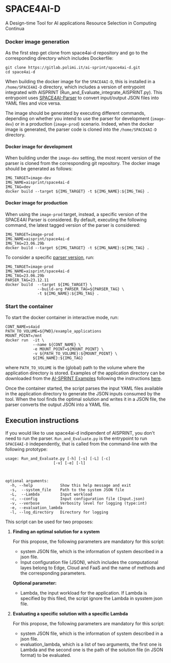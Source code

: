 # SPACE4AI-D

A Design-time Tool for AI applications Resource Selection  in Computing Continua

### Docker image generation

As the first step get clone from space4ai-d repository and go to the corresponding directory which includes Dockerfile:
```
git clone https://gitlab.polimi.it/ai-sprint/space4ai-d.git
cd space4ai-d
```
When building the docker image for the `SPACE4AI-D`, this is 
installed in a `/home/SPACE4AI-D` directory, which includes a
version of entrypoint integrated with AISPRINT  (Run_and_Evaluate_integrate_AISPRINT.py). This entrypoint uses [SPACE4AI-Parser](https://gitlab.polimi.it/ai-sprint/space4ai-parser) to convert input/output JSON files into YAML files and vice versa.

The image should be generated by executing different commands, depending on 
whether you intend to use the parser for development (`image-dev`) or in a production (`image-prod`) scenario.
 Indeed, when the docker image is generated, the parser 
code is cloned into the `/home/SPACE4AI-D` directory. 

#### Docker image for development

When building under the `image-dev` setting, the most recent version of the 
parser is cloned from the corresponding git repository. The docker image 
should be generated as follows:

```
IMG_TARGET=image-dev
IMG_NAME=aisprint/space4ai-d
IMG_TAG=dev
docker build --target ${IMG_TARGET} -t ${IMG_NAME}:${IMG_TAG} .
```

#### Docker image for production

When using the `image-prod` target, instead, a specific version of the 
SPACE4AI Parser is considered. By default, executing the following command, 
the latest tagged version of the parser is considered:

```
IMG_TARGET=image-prod
IMG_NAME=aisprint/space4ai-d
IMG_TAG=23.06.29b
docker build --target ${IMG_TARGET} -t ${IMG_NAME}:${IMG_TAG} .
```

To consider a specific 
[parser version](https://gitlab.polimi.it/ai-sprint/space4ai-parser/-/tags), 
run:

```
IMG_TARGET=image-prod
IMG_NAME=aisprint/space4ai-d
IMG_TAG=23.06.29b
PARSER_TAG=23.12.11
docker build  --target ${IMG_TARGET} \
              --build-arg PARSER_TAG=${PARSER_TAG} \
              -t ${IMG_NAME}:${IMG_TAG} .
```

### Start the container

To start the docker container in interactive mode, run:

```
CONT_NAME=s4aid
PATH_TO_VOLUME=${PWD}/example_applications
MOUNT_POINT=/mnt
docker run  -it \
            --name ${CONT_NAME} \
            -e MOUNT_POINT=${MOUNT_POINT} \
            -v ${PATH_TO_VOLUME}:${MOUNT_POINT} \
            ${IMG_NAME}:${IMG_TAG}
```

where `PATH_TO_VOLUME` is the (global) path to the volume where the 
application directory is stored. Examples of the application directory can be downloaded from the 
[AI-SPRINT Examples](https://gitlab.polimi.it/ai-sprint/ai-sprint-examples) 
following the instructions [here](example_applications/README.md).

Once the container started, the script parses the input YAML files available in the 
application directory to generate the JSON inputs consumed by the tool. When the tool finds the optimal solution and writes it in a JSON file, the parser converts the output JSON into a YAML file. 

## Execution instructions

If you would like to use space4ai-d indipendent of AISPRINT, you don't need to run the parser. `Run_and_Evaluate.py` is the entrypoint to run `SPACE4AI-D` independently, that is called from the command-line with the following prototype:

```
usage: Run_and_Evaluate.py [-h] [-s] [-L] [-c] 
                     [-v] [-e] [-l]
                     


optional arguments:
  -h, --help            Show this help message and exit
  -s,  --system_file    Path to the system JSON file
  -L,  --Lambda         Input workload
  -c, --config          Input configuration file (Input.json)
  -v, --verbose         Verbosity level for logging (type:int)
  -e, --evaluation_lambda  
  -l, --log_directory   Directory for logging  
```

This script can be used for two proposes:
1. **Finding an optimal solution for a system**

    For this propose, the following parameters are mandatory for this    script:
    * system JSON file, which is the information of system described in a json file.
    * Input configuration file (JSON), which includes the computational layes belong to Edge, Cloud and FaaS and the name of methods and the corresponding parameters. 

    **Optional parameter:**
    * Lambda, the input workload for the application. If Lambda is specified by this filed, the script ignore the Lambda in sysstem json file.


2. **Evaluating a specific solution with a specific Lambda**

    For this propose, the following parameters are mandatory for this    script:
    * system JSON file, which is the information of system described in a json file.
    * evaluation_lambda, which is a list of two arguments, the first one is Lambda and the second one is the path of the solution file (in JSON format) to be evaluated. 








